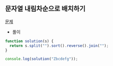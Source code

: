 ## 문자열 내림차순으로 배치하기

[문제](https://programmers.co.kr/learn/courses/30/lessons/12917)

- 풀이

```jsx
function solution(s) {
  return s.split("").sort().reverse().join("");
}

console.log(solution("Zbcdefg"));
```
